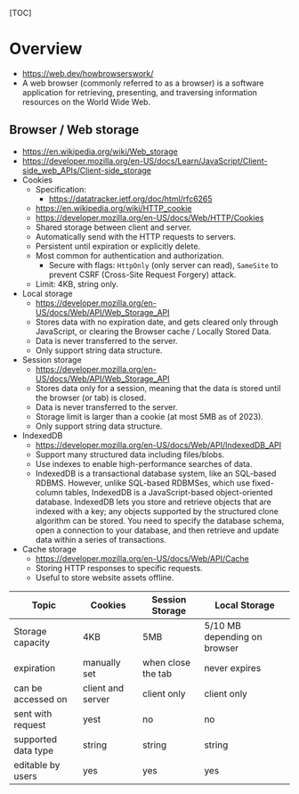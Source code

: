 [TOC]

# Overview

- https://web.dev/howbrowserswork/
- A web browser (commonly referred to as a browser) is a software
  application for retrieving, presenting, and traversing information
  resources on the World Wide Web.

## Browser / Web storage

- https://en.wikipedia.org/wiki/Web_storage
- https://developer.mozilla.org/en-US/docs/Learn/JavaScript/Client-side_web_APIs/Client-side_storage
- Cookies
    + Specification:
        * https://datatracker.ietf.org/doc/html/rfc6265
    + https://en.wikipedia.org/wiki/HTTP_cookie
    + https://developer.mozilla.org/en-US/docs/Web/HTTP/Cookies
    + Shared storage between client and server.
    + Automatically send with the HTTP requests to servers.
    + Persistent until expiration or explicitly delete.
    + Most common for authentication and authorization.
        * Secure with flags: `HttpOnly` (only server can read),
          `SameSite` to prevent CSRF (Cross-Site Request Forgery) attack.
    + Limit: 4KB, string only.
- Local storage
    + https://developer.mozilla.org/en-US/docs/Web/API/Web_Storage_API
    + Stores data with no expiration date, and gets cleared only through
      JavaScript, or clearing the Browser cache / Locally Stored Data.
    + Data is never transferred to the server.
    + Only support string data structure.
- Session storage
    + https://developer.mozilla.org/en-US/docs/Web/API/Web_Storage_API
    + Stores data only for a session, meaning that the data is stored
      until the browser (or tab) is closed.
    + Data is never transferred to the server.
    + Storage limit is larger than a cookie (at most 5MB as of 2023).
    + Only support string data structure.
- IndexedDB
    + https://developer.mozilla.org/en-US/docs/Web/API/IndexedDB_API
    + Support many structured data including files/blobs.
    + Use indexes to enable high-performance searches of data.
    + IndexedDB is a transactional database system, like an SQL-based
      RDBMS. However, unlike SQL-based RDBMSes, which use fixed-column
      tables, IndexedDB is a JavaScript-based object-oriented
      database. IndexedDB lets you store and retrieve objects that are
      indexed with a key; any objects supported by the structured clone
      algorithm can be stored. You need to specify the database schema,
      open a connection to your database, and then retrieve and update
      data within a series of transactions.
- Cache storage
    + https://developer.mozilla.org/en-US/docs/Web/API/Cache
    + Storing HTTP responses to specific requests.
    + Useful to store website assets offline.


| Topic               | Cookies           | Session Storage    | Local Storage                |
|---------------------|-------------------|--------------------|------------------------------|
| Storage capacity    | 4KB               | 5MB                | 5/10 MB depending on browser |
| expiration          | manually set      | when close the tab | never expires                |
| can be accessed on  | client and server | client only        | client only                  |
| sent with request   | yest              | no                 | no                           |
| supported data type | string            | string             | string                       |
| editable by users   | yes               | yes                | yes                          |


